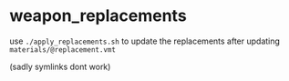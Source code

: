 # weapon_replacements
use `./apply_replacements.sh` to update the replacements after updating `materials/@replacement.vmt`

(sadly symlinks dont work)